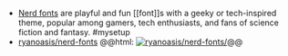 - [Nerd fonts](https://www.nerdfonts.com/) are playful and fun [[font]]s with a geeky or tech-inspired theme, popular among gamers, tech enthusiasts, and fans of science fiction and fantasy. #mysetup
- [ryanoasis/nerd-fonts](https://github.com/ryanoasis/nerd-fonts)
  @@html: <a href="https://github.com/ryanoasis/nerd-fonts/"><img src="https://github-readme-stats-astronomer.vercel.app/api/pin/?username=ryanoasis&repo=nerd-fonts&theme=tokyonight" alt="ryanoasis/nerd-fonts/"/></a>@@